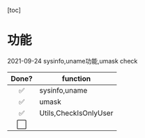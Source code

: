 [toc]
# 功能
2021-09-24 sysinfo,uname功能,umask check

| Done? | function      |
| :---: | ------------- |
|   ✅   | sysinfo,uname |
|   ✅   | umask         |
|   ✅   |  Utils,CheckIsOnlyUser             |
|   ⬜   |               |
